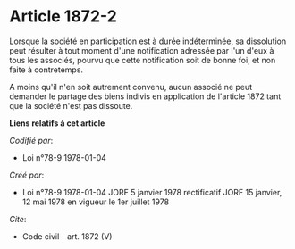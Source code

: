 # Article 1872-2

Lorsque la société en participation est à durée indéterminée, sa dissolution peut résulter à tout moment d'une notification
adressée par l'un d'eux à tous les associés, pourvu que cette notification soit de bonne foi, et non faite à contretemps.

A moins qu'il n'en soit autrement convenu, aucun associé ne peut demander le partage des biens indivis en application de
l'article 1872 tant que la société n'est pas dissoute.

**Liens relatifs à cet article**

_Codifié par_:

  - Loi n°78-9 1978-01-04

_Créé par_:

  - Loi n°78-9 1978-01-04 JORF 5 janvier 1978 rectificatif JORF 15 janvier, 12 mai 1978 en vigueur le 1er juillet 1978

_Cite_:

  - Code civil - art. 1872 (V)
